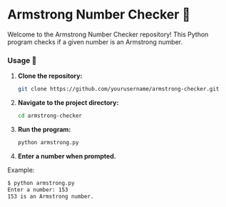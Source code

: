 # Armstrong Number Checker 💪

Welcome to the Armstrong Number Checker repository! This Python program checks if a given number is an Armstrong number.

### Usage 🚀
1. **Clone the repository:**
    ```bash
    git clone https://github.com/yourusername/armstrong-checker.git
    ```

2. **Navigate to the project directory:**
    ```bash
    cd armstrong-checker
    ```

3. **Run the program:**
    ```bash
    python armstrong.py
    ```

4. **Enter a number when prompted.**

Example:
```bash
$ python armstrong.py
Enter a number: 153
153 is an Armstrong number.
